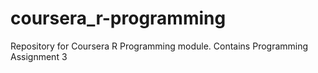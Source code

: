 coursera_r-programming
======================

Repository for Coursera R Programming module. Contains Programming Assignment 3
